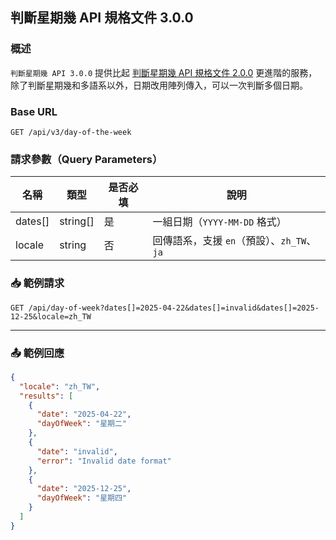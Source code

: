 ## 判斷星期幾 API 規格文件 3.0.0

### 概述

`判斷星期幾 API 3.0.0` 提供比起 [判斷星期幾 API 規格文件 2.0.0](day-of-the-week-2.0.0.md)
更進階的服務，除了判斷星期幾和多語系以外，日期改用陣列傳入，可以一次判斷多個日期。

### Base URL

```
GET /api/v3/day-of-the-week
```

### 請求參數（Query Parameters）

| 名稱      | 類型       | 是否必填 | 說明                            |
|---------|----------|------|-------------------------------|
| dates[] | string[] | 是    | 一組日期（`YYYY-MM-DD` 格式）         |
| locale  | string   | 否    | 回傳語系，支援 `en`（預設）、`zh_TW`、`ja` |

### 📥 範例請求

```http
GET /api/day-of-week?dates[]=2025-04-22&dates[]=invalid&dates[]=2025-12-25&locale=zh_TW
```

---

### 📤 範例回應

```json
{
  "locale": "zh_TW",
  "results": [
    {
      "date": "2025-04-22",
      "dayOfWeek": "星期二"
    },
    {
      "date": "invalid",
      "error": "Invalid date format"
    },
    {
      "date": "2025-12-25",
      "dayOfWeek": "星期四"
    }
  ]
}
```



